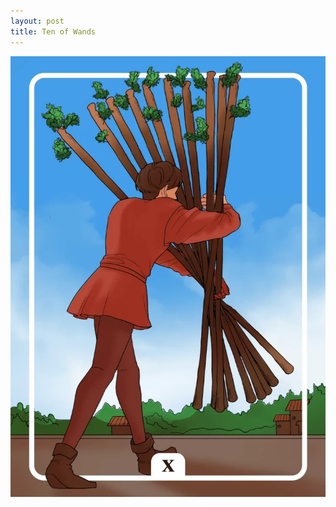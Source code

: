 ```yaml
---
layout: post
title: Ten of Wands
---
```


![](../images/Ten-of-Wands-Tarot-Card-Meaning-732x1024.webp)
